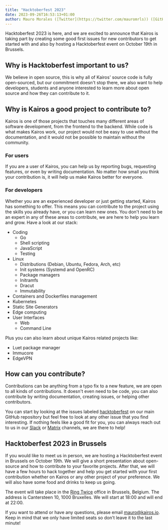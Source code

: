 ```yaml
---
title: "Hacktoberfest 2023"
date: 2023-09-26T16:53:13+01:00
author: Mauro Morales ([Twitter](https://twitter.com/mauromrls)) ([GitHub](https://github.com/mauromorales))
---
```


Hacktoberfest 2023 is here, and we are excited to announce that Kairos is taking part by creating some good first issues
for new contributors to get started with and also by hosting a Hacktoberfest event on October 19th in Brussels.

## Why is Hacktoberfest important to us?

We believe in open source, this is why all of Kairos' source code is fully open-sourced, but our commitment doesn't stop
there, we also want to help developers, students and anyone interested to learn more about open source and how they can
contribute to it.

## Why is Kairos a good project to contribute to?

Kairos is one of those projects that touches many different areas of software development, from the frontend to the
backend. While code is what makes Kairos work, our project would not be easy to use without the documentation, and it
would not be possible to maintain without the community.

### For users

If you are a user of Kairos, you can help us by reporting bugs, requesting features, or even by writing documentation.
No matter how small you think your contribution is, it will help us make Kairos better for everyone.

### For developers

Whether you are an experienced developer or just getting started, Kairos has something to offer. This means you can
contribute to the project using the skills you already have, or you can learn new ones. You don't need to be an expert
in any of these areas to contribute, we are here to help you learn and grow. Have a look at our stack: 

- Coding
  - Go
  - Shell scripting
  - JavaScript
  - Testing
- Linux
  - Distributions (Debian, Ubuntu, Fedora, Arch, etc)
  - Init systems (Systemd and OpenRC)
  - Package managers
  - Initramfs
  - Dracut
  - Immutability
- Containers and Dockerfiles management
- Kubernetes
- Static Site Generators
- Edge computing
- User Interfaces
  - Web
  - Command Line

Plus you can also learn about unique Kairos related projects like:

- Luet package manager
- Immucore
- EdgeVPN

## How can you contribute?

Contributions can be anything from a typo fix to a new feature, we are open to all kinds of contributions. It doesn't
even need to be code, you can also contribute by writing documentation, creating issues, or helping other contributors.

You can start by looking at the issues labeled [hacktoberfest](https://github.com/kairos-io/kairos/issues?q=is%3Aissue+is%3Aopen+label%3Ahacktoberfest)
on our main GitHub repository but feel free to look at any other issue that you find interesting. If nothing feels like
a good fit for you, you can always reach out to us in our [Slack](https://join.slack.com/t/spectrocloudcommunity/shared_invite/zt-1k7wsz840-ugSsPKzZCP5gkasJ0kNpqw) or [Matrix](https://matrix.to/#/#kairos-io:matrix.org) channels, we are there to help!

## Hacktoberfest 2023 in Brussels

If you would like to meet us in person, we are hosting a Hacktoberfest event in Brussels on October 19th. We will give
a short presentation about open-source and how to contribute to your favorite projects. After that, we will have a few
hours to hack together and help you get started with your first contribution whether on Kairos or any other project of
your preference. We will also have some food and drinks to keep us going.

The event will take place in the [Ring Twice](https://ringtwice/) office in Brussels, Belgium. The address is
Cantersteen 10, 1000 Bruxelles. We will start at 18:00 and will end at 22:00.

If you want to attend or have any questions, please email mauro@kairos.io. Keep in mind that we only have limited seats
so don't leave it to the last minute!